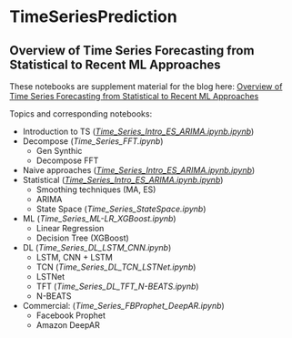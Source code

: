 # TimeSeriesPrediction

## Overview of Time Series Forecasting from Statistical to Recent ML Approaches 

These notebooks are supplement material for the blog here: [Overview of Time Series Forecasting from Statistical to Recent ML Approaches](https://medium.com/@phylypo/overview-of-time-series-forecasting-from-statistical-to-recent-ml-approaches-c51a5dd4656a)

Topics and corresponding notebooks:
- Introduction to TS (_[Time_Series_Intro_ES_ARIMA.ipynb.ipynb](https://colab.research.google.com/github/phylypo/TimeSeriesPrediction/blob/main/Time_Series_Intro_ES_ARIMA.ipynb.ipynb)_)
- Decompose (*Time_Series_FFT.ipynb*)
  - Gen Synthic
  - Decompose FFT
- Naive approaches (_[Time_Series_Intro_ES_ARIMA.ipynb.ipynb](https://colab.research.google.com/github/phylypo/TimeSeriesPrediction/blob/main/Time_Series_Intro_ES_ARIMA.ipynb.ipynb)_)
- Statistical (_[Time_Series_Intro_ES_ARIMA.ipynb.ipynb](https://colab.research.google.com/github/phylypo/TimeSeriesPrediction/blob/main/Time_Series_Intro_ES_ARIMA.ipynb.ipynb)_)
  - Smoothing techniques (MA, ES)
  - ARIMA
  - State Space (*Time_Series_StateSpace.ipynb*)
- ML (*Time_Series_ML-LR_XGBoost.ipynb*)
  - Linear Regression
  - Decision Tree (XGBoost)
- DL (*Time_Series_DL_LSTM_CNN.ipynb*)
  - LSTM, CNN + LSTM
  - TCN (*Time_Series_DL_TCN_LSTNet.ipynb*)
  - LSTNet
  - TFT (*Time_Series_DL_TFT_N-BEATS.ipynb*)
  - N-BEATS
- Commercial: (*Time_Series_FBProphet_DeepAR.ipynb*)
  - Facebook Prophet
  - Amazon DeepAR
